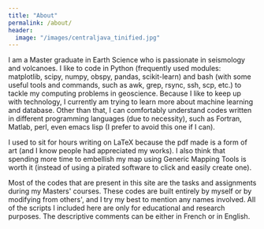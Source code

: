 ```yaml
---
title: "About"
permalink: /about/
header:
  image: "/images/centraljava_tinified.jpg"
---
```


I am a Master graduate in Earth Science who is passionate in seismology and volcanoes. I like to code in Python (frequently used modules: matplotlib, scipy, numpy,  obspy, pandas, scikit-learn) and bash (with some useful tools and commands, such as awk, grep, rsync, ssh, scp, etc.) to tackle my computing problems in geoscience. Because I like to keep up with technology, I currently am trying to learn more about machine learning and database. Other than that, I can comfortably understand codes written in different programming languages (due to necessity), such as Fortran, Matlab, perl, even emacs lisp (I prefer to avoid this one if I can).

I used to sit for hours writing on LaTeX because the pdf made is a form of art (and I know people had appreciated my works). I also think that spending more time to embellish my map using Generic Mapping Tools is worth it (instead of using a pirated software to click and easily create one).

Most of the codes that are present in this site are the tasks and assignments during my Masters' courses. These codes are built entirely by myself or by modifying from others', and I try my best to mention any names involved. All of the scripts I included here are only for educational and research purposes. The descriptive comments can be either in French or in English.
